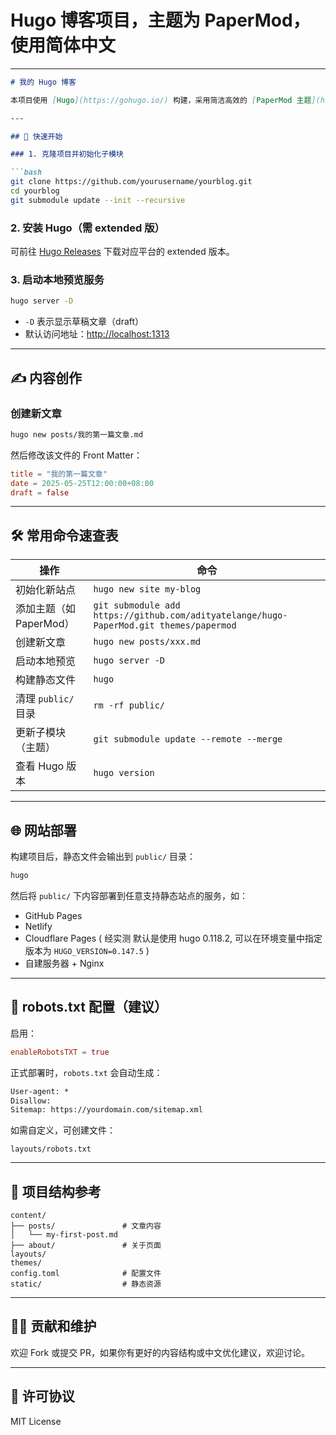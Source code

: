 # Hugo 博客项目，主题为 PaperMod，使用简体中文

---

````markdown
# 我的 Hugo 博客

本项目使用 [Hugo](https://gohugo.io/) 构建，采用简洁高效的 [PaperMod 主题](https://github.com/adityatelange/hugo-PaperMod)，适用于个人博客、技术分享、写作记录等场景。

---

## 🚀 快速开始

### 1. 克隆项目并初始化子模块

```bash
git clone https://github.com/yourusername/yourblog.git
cd yourblog
git submodule update --init --recursive
````

### 2. 安装 Hugo（需 extended 版）

可前往 [Hugo Releases](https://github.com/gohugoio/hugo/releases) 下载对应平台的 extended 版本。

### 3. 启动本地预览服务

```bash
hugo server -D
```

* `-D` 表示显示草稿文章（draft）
* 默认访问地址：[http://localhost:1313](http://localhost:1313)

---

## ✍️ 内容创作

### 创建新文章

```bash
hugo new posts/我的第一篇文章.md
```

然后修改该文件的 Front Matter：

```toml
title = "我的第一篇文章"
date = 2025-05-25T12:00:00+08:00
draft = false
```

---

## 🛠️ 常用命令速查表

| 操作               | 命令                                                                                     |
| ---------------- | -------------------------------------------------------------------------------------- |
| 初始化新站点           | `hugo new site my-blog`                                                                |
| 添加主题（如 PaperMod） | `git submodule add https://github.com/adityatelange/hugo-PaperMod.git themes/papermod` |
| 创建新文章            | `hugo new posts/xxx.md`                                                                |
| 启动本地预览           | `hugo server -D`                                                                       |
| 构建静态文件           | `hugo`                                                                                 |
| 清理 `public/` 目录  | `rm -rf public/`                                                                       |
| 更新子模块（主题）        | `git submodule update --remote --merge`                                                |
| 查看 Hugo 版本       | `hugo version`                                                                         |

---

## 🌐 网站部署

构建项目后，静态文件会输出到 `public/` 目录：

```bash
hugo
```

然后将 `public/` 下内容部署到任意支持静态站点的服务，如：

* GitHub Pages
* Netlify
* Cloudflare Pages ( 经实测 默认是使用 hugo 0.118.2, 可以在环境变量中指定版本为 `HUGO_VERSION=0.147.5` )
* 自建服务器 + Nginx

---

## 📄 robots.txt 配置（建议）

启用：

```toml
enableRobotsTXT = true
```

正式部署时，`robots.txt` 会自动生成：

```txt
User-agent: *
Disallow:
Sitemap: https://yourdomain.com/sitemap.xml
```

如需自定义，可创建文件：

```
layouts/robots.txt
```

---

## 📁 项目结构参考

```plaintext
content/
├── posts/               # 文章内容
│   └── my-first-post.md
├── about/               # 关于页面
layouts/
themes/
config.toml              # 配置文件
static/                  # 静态资源
```

---

## 🧑‍💻 贡献和维护

欢迎 Fork 或提交 PR，如果你有更好的内容结构或中文优化建议，欢迎讨论。

---

## 📜 许可协议

MIT License
